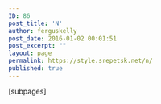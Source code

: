 ```yaml
---
ID: 86
post_title: 'N'
author: ferguskelly
post_date: 2016-01-02 00:01:51
post_excerpt: ""
layout: page
permalink: https://style.srepetsk.net/n/
published: true
---
```

[subpages]